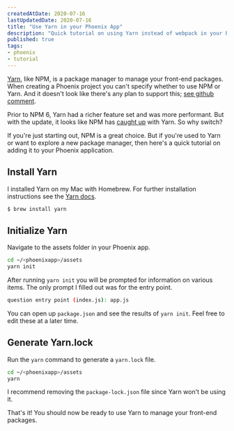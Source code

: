```yaml
---
createdAtDate: 2020-07-16
lastUpdatedDate: 2020-07-16
title: "Use Yarn in your Phoenix App"
description: "Quick tutorial on using Yarn instead of webpack in your Phoenix app"
published: true
tags:
- phoenix
- tutorial
---
```

[Yarn](https://classic.yarnpkg.com/en/), like NPM, is a package manager to manage your front-end packages. When creating a Phoenix project you can't specify whether to use NPM or Yarn. And it doesn't look like there's any plan to support this; [see github comment](https://github.com/phoenixframework/phoenix/pull/1963#issuecomment-396079993).

Prior to NPM 6, Yarn had a richer feature set and was more performant. But with the update, it looks like NPM has [caught up](https://blog.npmjs.org/post/173260195980/announcing-npm6) with Yarn. So why switch?

If you're just starting out, NPM is a great choice. But if you're used to Yarn or want to explore a new package manager, then here's a quick tutorial on adding it to your Phoenix application.

## Install Yarn

I installed Yarn on my Mac with Homebrew. For further installation instructions see the [Yarn docs](https://classic.yarnpkg.com/en/docs/install/#mac-stable "Yarn docs").

```bash
$ brew install yarn
```

## Initialize Yarn

Navigate to the assets folder in your Phoenix app.

```bash
cd ~/<phoenixapp>/assets
yarn init
```

After running `yarn init` you will be prompted for information on various items. The only prompt I filled out was for the entry point.

```bash
question entry point (index.js): app.js
```

You can open up `package.json` and see the results of `yarn init`. Feel free to edit these at a later time.

## Generate Yarn.lock

Run the `yarn` command to generate a `yarn.lock` file.

```bash
cd ~/<phoenixapp>/assets
yarn
```
I recommend removing the `package-lock.json` file since Yarn won't be using it.

That's it! You should now be ready to use Yarn to manage your front-end packages.